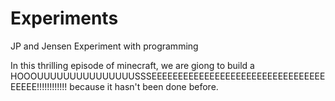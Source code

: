 Experiments
===========

JP and Jensen Experiment with programming

In this thrilling episode of minecraft, we are giong to build a
HOOOUUUUUUUUUUUUUUUSSSEEEEEEEEEEEEEEEEEEEEEEEEEEEEEEEEEEEEEE!!!!!!!!!!!!
because it hasn't been done before.